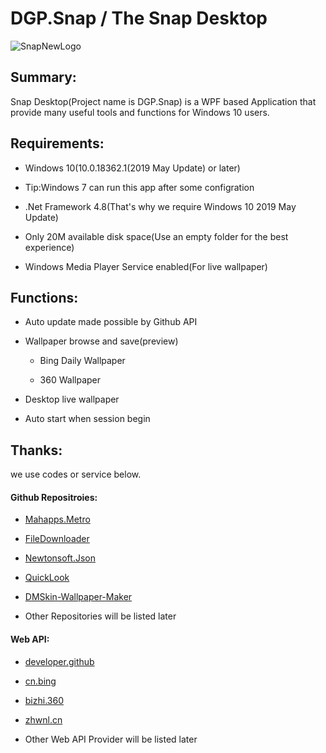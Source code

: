 # DGP.Snap / The Snap Desktop

![SnapNewLogo]([https://github.com/DGP-Studio/DGP.Snap/blob/master/DGP.Snap/Resources/SnapNewLogo.png](https://github.com/DGP-Studio/DGP.Snap/blob/master/DGP.Snap/Resources/SnapNewLogo.png))

## Summary:

Snap Desktop(Project name is DGP.Snap) is a WPF based Application that provide many useful tools and functions for Windows 10 users.

## Requirements:

- Windows 10(10.0.18362.1(2019 May Update) or later)

- Tip:Windows 7 can run this app after some configration

- .Net Framework 4.8(That's why we require Windows 10 2019 May Update)

- Only 20M available disk space(Use an empty folder for the best experience)

- Windows Media Player Service enabled(For live wallpaper)

## Functions:

- Auto update made possible by Github API

- Wallpaper browse and save(preview)
  
  - Bing Daily Wallpaper
  
  - 360 Wallpaper

- Desktop live wallpaper

- Auto start when session begin

## Thanks:

we use codes or service below.

#### Github Repositroies:

- [Mahapps.Metro](https://github.com/MahApps/MahApps.Metro)

- [FileDownloader](https://github.com/Avira/.NetFileDownloader)

- [Newtonsoft.Json](https://github.com/JamesNK/Newtonsoft.Json)

- [QuickLook](https://github.com/QL-Win/QuickLook)

- [DMSkin-Wallpaper-Maker](https://github.com/944095635/DMSkin-Wallpaper-Maker)

- Other Repositories will be listed later

#### Web API:

- [developer.github](https://developer.github.com/)

- [cn.bing](https://cn.bing.com/)

- [bizhi.360](http://bizhi.360.cn/)

- [zhwnl.cn](http://www.zhwnl.cn/)

- Other Web API Provider will be listed later
